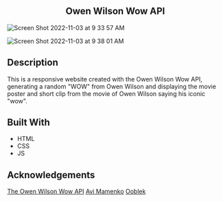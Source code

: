 <h2 align="center"> Owen Wilson Wow API </h2>

![Screen Shot 2022-11-03 at 9 33 57 AM](https://user-images.githubusercontent.com/91632194/199734651-bc85f136-8862-4e3e-98e7-c674b82bd8b1.png)

![Screen Shot 2022-11-03 at 9 38 01 AM](https://user-images.githubusercontent.com/91632194/199735526-c78738c5-4f4c-4f00-a8d2-c839e3de9295.png)


## Description
This is a responsive website created with the Owen Wilson Wow API, generating a random "WOW" from Owen Wilson and displaying the movie poster and
short clip from the movie of Owen Wilson saying his iconic "wow". 

## Built With

- HTML
- CSS
- JS

## Acknowledgements 

[The Owen Wilson Wow API](https://owen-wilson-wow-api.herokuapp.com/)
[Avi Mamenko](https://amamenko.github.io/)
[Ooblek](https://codepen.io/ooblek/)



